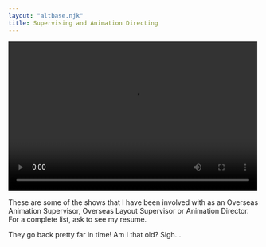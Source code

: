 ```yaml
---
layout: "altbase.njk"
title: Supervising and Animation Directing
---
```


<video width="500" height="300" controls>
    <source src="/assets/images/videos/DemoReel.mp4" type="video/mp4">
    Your browser does not support the video tag
</video>

These are some of the shows that I have been involved with as an Overseas Animation Supervisor, Overseas Layout Supervisor or Animation Director. For a complete list, ask to see my resume. 

They go back pretty far in time! Am I that old? Sigh...

